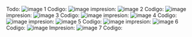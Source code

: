 Todo: ![image](https://github.com/user-attachments/assets/31f8bca3-917b-4bf6-bec4-d2e6f7add1f1)
1 Codigo: ![image](https://github.com/user-attachments/assets/a31a18cd-d916-4c85-ad99-6430a64c1ef5) 
impresion: ![image](https://github.com/user-attachments/assets/7db5d757-cec9-4b3f-af45-170bd254f96d)
2 Codigo: ![image](https://github.com/user-attachments/assets/caedff76-c9ad-4608-ba32-cdb03eca15d2)
impresion: ![image](https://github.com/user-attachments/assets/7ed55c55-c6cb-4980-b81f-597383e5452e)
3 Codigo: ![image](https://github.com/user-attachments/assets/ccaf0d20-836a-4500-8cb2-546f9083bb34)
impresion: ![image](https://github.com/user-attachments/assets/7a522e33-690a-4cc5-a394-6ca5b3928dfc)
4 Codigo: ![image](https://github.com/user-attachments/assets/72b61653-280a-4d3b-af1f-63301788b513)
impresion: ![image](https://github.com/user-attachments/assets/f83f2c16-65f5-41a3-9a80-e1ea2a2d7836)
5 Codigo: ![image](https://github.com/user-attachments/assets/4d57bbe7-ae75-4446-9d35-1abf06ff0c00)
impresion: ![image](https://github.com/user-attachments/assets/d4c58213-ad27-4577-93c7-05ef32fda132)
6 Codigo: ![image](https://github.com/user-attachments/assets/8eb7bf71-0ca0-4041-bb4c-727227eba50b)
Impresion: ![image](https://github.com/user-attachments/assets/6222335f-201e-4e8a-8e4b-1f12b5f34864)
7 Codigo: 














<!---
Tomassaldana/Tomassaldana is a ✨ special ✨ repository because its `README.md` (this file) appears on your GitHub profile.
You can click the Preview link to take a look at your changes.
--->
